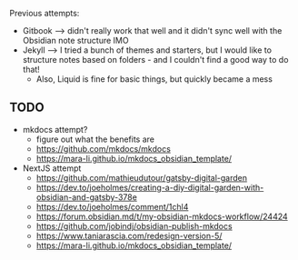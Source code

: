 Previous attempts:
- Gitbook --> didn't really work that well and it didn't sync well with the Obsidian note structure IMO
- Jekyll --> I tried a bunch of themes and starters, but I would like to structure notes based on folders - and I couldn't find a good way to do that!
	- Also, Liquid is fine for basic things, but quickly became a mess


## TODO
- mkdocs attempt?
	- figure out what the benefits are
	- https://github.com/mkdocs/mkdocs
	- https://mara-li.github.io/mkdocs_obsidian_template/
- NextJS attempt
	- https://github.com/mathieudutour/gatsby-digital-garden
	- https://dev.to/joeholmes/creating-a-diy-digital-garden-with-obsidian-and-gatsby-378e
	- https://dev.to/joeholmes/comment/1chl4
	- https://forum.obsidian.md/t/my-obsidian-mkdocs-workflow/24424
	- https://github.com/jobindj/obsidian-publish-mkdocs
	- https://www.taniarascia.com/redesign-version-5/
	- https://mara-li.github.io/mkdocs_obsidian_template/